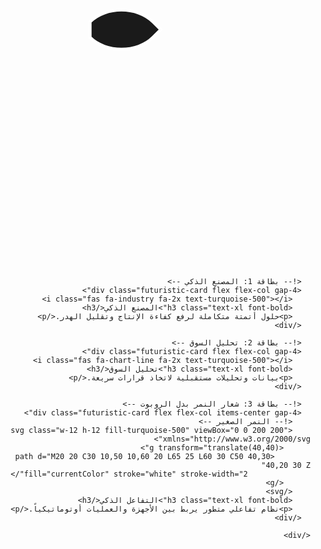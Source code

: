 <!DOCTYPE html>
<html lang="ar" dir="rtl">
<head>
  <meta charset="UTF-8" />
  <meta name="viewport" content="width=device-width, initial-scale=1.0"/>
  <title>النمور السعودية – منصة المستقبل</title>
  <script src="https://cdn.tailwindcss.com"></script>
  <script>
    tailwind.config = {
      theme: {
        extend: {
          colors: {
            turquoise: {
              100: '#e6f7f7',
              200: '#b3e8e8',
              300: '#80d9d9',
              400: '#4dcaca',
              500: '#1abbbb',
              600: '#149696',
              700: '#0e7171',
              800: '#094b4b',
              900: '#032626',
            }
          },
          fontFamily: {
            sans: ['Tajawal', 'sans-serif'],
          }
        }
      }
    }
  </script>
  <style>
    @import url('https://fonts.googleapis.com/css2?family=Tajawal:wght@400;500;700;900&display=swap');
    body { font-family: 'Tajawal', sans-serif; }

    .futuristic-card {
      background: transparent;
      border: 1px solid rgba(26,187,187,0.4);
      border-radius: 1rem;
      padding: 1.5rem;
      transition: transform .3s, box-shadow .3s;
    }
    .futuristic-card:hover {
      transform: translateY(-5px);
      box-shadow: 0 10px 25px rgba(26,187,187,0.3);
    }
  </style>
</head>
<body class="text-white min-h-screen flex flex-col items-center bg-transparent">

  <!-- شعار البرنامج -->
  <header class="py-8">
    <!-- النمر الكبير -->
    <svg class="w-24 h-24 fill-turquoise-500" viewBox="0 0 200 200" xmlns="http://www.w3.org/2000/svg">
      <g transform="translate(40,40)">
        <path d="M20 20 C30 10,50 10,60 20 L65 25 L60 30 C50 40,30 40,20 30 Z"
              fill="currentColor" stroke="white" stroke-width="2"/>
      </g>
    </svg>
  </header>

  <!-- محتوى البطاقات -->
  <main class="w-full flex-1 px-6">
    <div class="dashboard-grid grid grid-cols-1 md:grid-cols-3 gap-6">

      <!-- بطاقة 1: المصنع الذكي -->
      <div class="futuristic-card flex flex-col gap-4">
        <i class="fas fa-industry fa-2x text-turquoise-500"></i>
        <h3 class="text-xl font-bold">المصنع الذكي</h3>
        <p>حلول أتمتة متكاملة لرفع كفاءة الإنتاج وتقليل الهدر.</p>
      </div>

      <!-- بطاقة 2: تحليل السوق -->
      <div class="futuristic-card flex flex-col gap-4">
        <i class="fas fa-chart-line fa-2x text-turquoise-500"></i>
        <h3 class="text-xl font-bold">تحليل السوق</h3>
        <p>بيانات وتحليلات مستقبلية لاتخاذ قرارات سريعة.</p>
      </div>

      <!-- بطاقة 3: شعار النمر بدل الروبوت -->
      <div class="futuristic-card flex flex-col items-center gap-4">
        <!-- النمر الصغير -->
        <svg class="w-12 h-12 fill-turquoise-500" viewBox="0 0 200 200" xmlns="http://www.w3.org/2000/svg">
          <g transform="translate(40,40)">
            <path d="M20 20 C30 10,50 10,60 20 L65 25 L60 30 C50 40,30 40,20 30 Z"
                  fill="currentColor" stroke="white" stroke-width="2"/>
          </g>
        </svg>
        <h3 class="text-xl font-bold">التفاعل الذكي</h3>
        <p>نظام تفاعلي متطور يربط بين الأجهزة والعمليات أوتوماتيكياً.</p>
      </div>

    </div>
  </main>

</body>
</html>
